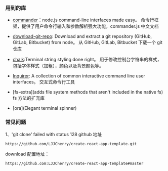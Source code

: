 ### 用到的库

- [commander](https://github.com/tj/commander.js)：node.js command-line interfaces made easy。
  命令行框架，提供了用户命令行输入和参数解析强大功能，commander.js 中文文档
- [download-git-repo](https://www.npmjs.com/package/download-git-repo): Download and extract a git repository (GitHub, GitLab, Bitbucket) from node。
  从 GitHub, GitLab, Bitbucket 下载一个 git 仓库
- [chalk](https://github.com/chalk/chalk):Terminal string styling done right。
  用于修改控制台字符串的样式，包括字体样式（加粗），颜色以及背景颜色等。
- [Inquirer](https://github.com/SBoudrias/Inquirer.js): A collection of common interactive command line user interfaces。
  交互式命令行工具

- [fs-extra](adds file system methods that aren't included in the native fs) fs 方法的扩充库
- [ora](Elegant terminal spinner)

### 常见问题

1、'git clone' failed with status 128
github 地址

```
https://github.com/LJJCherry/create-react-app-template.git
```

download 配置地址：

```
https://github.com:LJJCherry/create-react-app-template#master
```
